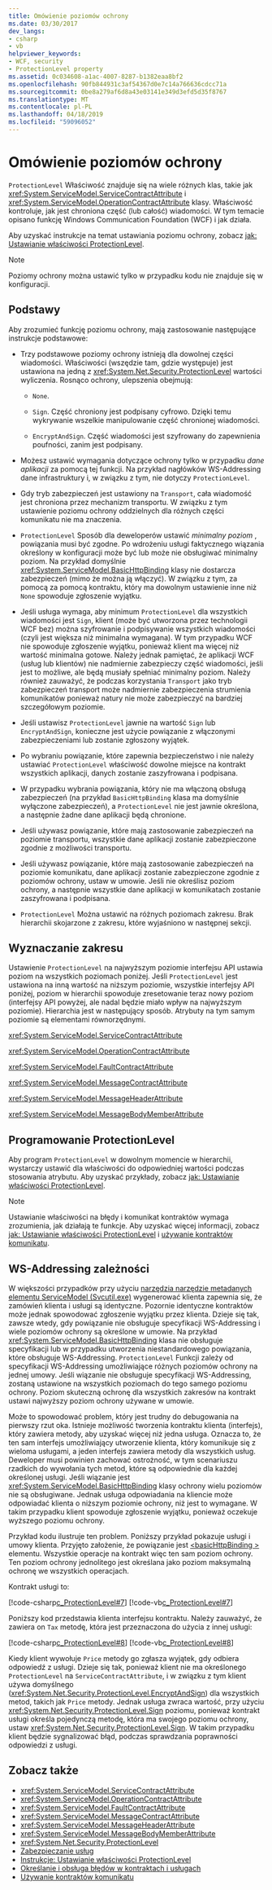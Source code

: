 ```yaml
---
title: Omówienie poziomów ochrony
ms.date: 03/30/2017
dev_langs:
- csharp
- vb
helpviewer_keywords:
- WCF, security
- ProtectionLevel property
ms.assetid: 0c034608-a1ac-4007-8287-b1382eaa8bf2
ms.openlocfilehash: 90fb844931c3af54367d0e7c14a766636cdcc71a
ms.sourcegitcommit: 0be8a279af6d8a43e03141e349d3efd5d35f8767
ms.translationtype: MT
ms.contentlocale: pl-PL
ms.lasthandoff: 04/18/2019
ms.locfileid: "59096052"
---
```

# <a name="understanding-protection-level"></a>Omówienie poziomów ochrony
`ProtectionLevel` Właściwość znajduje się na wiele różnych klas, takie jak <xref:System.ServiceModel.ServiceContractAttribute> i <xref:System.ServiceModel.OperationContractAttribute> klasy. Właściwość kontroluje, jak jest chroniona część (lub całość) wiadomości. W tym temacie opisano funkcję Windows Communication Foundation (WCF) i jak działa.  
  
 Aby uzyskać instrukcje na temat ustawiania poziomu ochrony, zobacz [jak: Ustawianie właściwości ProtectionLevel](../../../docs/framework/wcf/how-to-set-the-protectionlevel-property.md).  
  
> [!NOTE]
>  Poziomy ochrony można ustawić tylko w przypadku kodu nie znajduje się w konfiguracji.  
  
## <a name="basics"></a>Podstawy  
 Aby zrozumieć funkcję poziomu ochrony, mają zastosowanie następujące instrukcje podstawowe:  
  
-   Trzy podstawowe poziomy ochrony istnieją dla dowolnej części wiadomości. Właściwości (wszędzie tam, gdzie występuje) jest ustawiona na jedną z <xref:System.Net.Security.ProtectionLevel> wartości wyliczenia. Rosnąco ochrony, ulepszenia obejmują:  
  
    -   `None`.  
  
    -   `Sign`. Część chroniony jest podpisany cyfrowo. Dzięki temu wykrywanie wszelkie manipulowanie część chronionej wiadomości.  
  
    -   `EncryptAndSign`. Część wiadomości jest szyfrowany do zapewnienia poufności, zanim jest podpisany.  
  
-   Możesz ustawić wymagania dotyczące ochrony tylko w przypadku *dane aplikacji* za pomocą tej funkcji. Na przykład nagłówków WS-Addressing dane infrastruktury i, w związku z tym, nie dotyczy `ProtectionLevel`.  
  
-   Gdy tryb zabezpieczeń jest ustawiony na `Transport`, cała wiadomość jest chroniona przez mechanizm transportu. W związku z tym ustawienie poziomu ochrony oddzielnych dla różnych części komunikatu nie ma znaczenia.  
  
-   `ProtectionLevel` Sposób dla deweloperów ustawić *minimalny poziom* , powiązania musi być zgodne. Po wdrożeniu usługi faktycznego wiązania określony w konfiguracji może być lub może nie obsługiwać minimalny poziom. Na przykład domyślnie <xref:System.ServiceModel.BasicHttpBinding> klasy nie dostarcza zabezpieczeń (mimo że można ją włączyć). W związku z tym, za pomocą za pomocą kontraktu, który ma dowolnym ustawienie inne niż `None` spowoduje zgłoszenie wyjątku.  
  
-   Jeśli usługa wymaga, aby minimum `ProtectionLevel` dla wszystkich wiadomości jest `Sign`, klient (może być utworzona przez technologii WCF bez) można szyfrowanie i podpisywanie wszystkich wiadomości (czyli jest większa niż minimalna wymagana). W tym przypadku WCF nie spowoduje zgłoszenie wyjątku, ponieważ klient ma więcej niż wartość minimalna gotowe. Należy jednak pamiętać, że aplikacji WCF (usług lub klientów) nie nadmiernie zabezpieczy część wiadomości, jeśli jest to możliwe, ale będą musiały spełniać minimalny poziom. Należy również zauważyć, że podczas korzystania `Transport` jako tryb zabezpieczeń transport może nadmiernie zabezpieczenia strumienia komunikatów ponieważ natury nie może zabezpieczyć na bardziej szczegółowym poziomie.  
  
-   Jeśli ustawisz `ProtectionLevel` jawnie na wartość `Sign` lub `EncryptAndSign`, konieczne jest użycie powiązanie z włączonymi zabezpieczeniami lub zostanie zgłoszony wyjątek.  
  
-   Po wybraniu powiązanie, które zapewnia bezpieczeństwo i nie należy ustawiać `ProtectionLevel` właściwość dowolne miejsce na kontrakt wszystkich aplikacji, danych zostanie zaszyfrowana i podpisana.  
  
-   W przypadku wybrania powiązania, który nie ma włączoną obsługą zabezpieczeń (na przykład `BasicHttpBinding` klasa ma domyślnie wyłączone zabezpieczeń), a `ProtectionLevel` nie jest jawnie określona, a następnie żadne dane aplikacji będą chronione.  
  
-   Jeśli używasz powiązanie, które mają zastosowanie zabezpieczeń na poziomie transportu, wszystkie dane aplikacji zostanie zabezpieczone zgodnie z możliwości transportu.  
  
-   Jeśli używasz powiązanie, które mają zastosowanie zabezpieczeń na poziomie komunikatu, dane aplikacji zostanie zabezpieczone zgodnie z poziomów ochrony, ustaw w umowie. Jeśli nie określisz poziom ochrony, a następnie wszystkie dane aplikacji w komunikatach zostanie zaszyfrowana i podpisana.  
  
-   `ProtectionLevel` Można ustawić na różnych poziomach zakresu. Brak hierarchii skojarzone z zakresu, które wyjaśniono w następnej sekcji.  
  
## <a name="scoping"></a>Wyznaczanie zakresu  
 Ustawienie `ProtectionLevel` na najwyższym poziomie interfejsu API ustawia poziom na wszystkich poziomach poniżej. Jeśli `ProtectionLevel` jest ustawiona na inną wartość na niższym poziomie, wszystkie interfejsy API poniżej, poziom w hierarchii spowoduje zresetowanie teraz nowy poziom (interfejsy API powyżej, ale nadal będzie miało wpływ na najwyższym poziomie). Hierarchia jest w następujący sposób. Atrybuty na tym samym poziomie są elementami równorzędnymi.  
  
 <xref:System.ServiceModel.ServiceContractAttribute>  
  
 <xref:System.ServiceModel.OperationContractAttribute>  
  
 <xref:System.ServiceModel.FaultContractAttribute>  
  
 <xref:System.ServiceModel.MessageContractAttribute>  
  
 <xref:System.ServiceModel.MessageHeaderAttribute>  
  
 <xref:System.ServiceModel.MessageBodyMemberAttribute>  
  
## <a name="programming-protectionlevel"></a>Programowanie ProtectionLevel  
 Aby program `ProtectionLevel` w dowolnym momencie w hierarchii, wystarczy ustawić dla właściwości do odpowiedniej wartości podczas stosowania atrybutu. Aby uzyskać przykłady, zobacz [jak: Ustawianie właściwości ProtectionLevel](../../../docs/framework/wcf/how-to-set-the-protectionlevel-property.md).  
  
> [!NOTE]
>  Ustawianie właściwości na błędy i komunikat kontraktów wymaga zrozumienia, jak działają te funkcje. Aby uzyskać więcej informacji, zobacz [jak: Ustawianie właściwości ProtectionLevel](../../../docs/framework/wcf/how-to-set-the-protectionlevel-property.md) i [używanie kontraktów komunikatu](../../../docs/framework/wcf/feature-details/using-message-contracts.md).  
  
## <a name="ws-addressing-dependency"></a>WS-Addressing zależności  
 W większości przypadków przy użyciu [narzędzia narzędzie metadanych elementu ServiceModel (Svcutil.exe)](../../../docs/framework/wcf/servicemodel-metadata-utility-tool-svcutil-exe.md) wygenerować klienta zapewnia się, że zamówień klienta i usługi są identyczne. Pozornie identyczne kontraktów może jednak spowodować zgłoszenie wyjątku przez klienta. Dzieje się tak, zawsze wtedy, gdy powiązanie nie obsługuje specyfikacji WS-Addressing i wiele poziomów ochrony są określone w umowie. Na przykład <xref:System.ServiceModel.BasicHttpBinding> klasa nie obsługuje specyfikacji lub w przypadku utworzenia niestandardowego powiązania, które obsługuje WS-Addressing. `ProtectionLevel` Funkcji zależy od specyfikacji WS-Addressing umożliwiające różnych poziomów ochrony na jednej umowy. Jeśli wiązanie nie obsługuje specyfikacji WS-Addressing, zostaną ustawione na wszystkich poziomach do tego samego poziomu ochrony. Poziom skuteczną ochronę dla wszystkich zakresów na kontrakt ustawi najwyższy poziom ochrony używane w umowie.  
  
 Może to spowodować problem, który jest trudny do debugowania na pierwszy rzut oka. Istnieje możliwość tworzenia kontraktu klienta (interfejs), który zawiera metody, aby uzyskać więcej niż jedna usługa. Oznacza to, że ten sam interfejs umożliwiający utworzenie klienta, który komunikuje się z wieloma usługami, a jeden interfejs zawiera metody dla wszystkich usług. Deweloper musi powinien zachować ostrożność, w tym scenariuszu rzadkich do wywołania tych metod, które są odpowiednie dla każdej określonej usługi. Jeśli wiązanie jest <xref:System.ServiceModel.BasicHttpBinding> klasy ochrony wielu poziomów nie są obsługiwane. Jednak usługa odpowiadania na kliencie może odpowiadać klienta o niższym poziomie ochrony, niż jest to wymagane. W takim przypadku klient spowoduje zgłoszenie wyjątku, ponieważ oczekuje wyższego poziomu ochrony.  
  
 Przykład kodu ilustruje ten problem. Poniższy przykład pokazuje usługi i umowy klienta. Przyjęto założenie, że powiązanie jest [ \<basicHttpBinding >](../../../docs/framework/configure-apps/file-schema/wcf/basichttpbinding.md) elementu. Wszystkie operacje na kontrakt więc ten sam poziom ochrony. Ten poziom ochrony jednolitego jest określana jako poziom maksymalną ochronę we wszystkich operacjach.  
  
 Kontrakt usługi to:  
  
 [!code-csharp[c_ProtectionLevel#7](../../../samples/snippets/csharp/VS_Snippets_CFX/c_protectionlevel/cs/source.cs#7)]
 [!code-vb[c_ProtectionLevel#7](../../../samples/snippets/visualbasic/VS_Snippets_CFX/c_protectionlevel/vb/source.vb#7)]  
  
 Poniższy kod przedstawia klienta interfejsu kontraktu. Należy zauważyć, że zawiera on `Tax` metodę, która jest przeznaczona do użycia z innej usługi:  
  
 [!code-csharp[c_ProtectionLevel#8](../../../samples/snippets/csharp/VS_Snippets_CFX/c_protectionlevel/cs/source.cs#8)]
 [!code-vb[c_ProtectionLevel#8](../../../samples/snippets/visualbasic/VS_Snippets_CFX/c_protectionlevel/vb/source.vb#8)]  
  
 Kiedy klient wywołuje `Price` metody go zgłasza wyjątek, gdy odbiera odpowiedź z usługi. Dzieje się tak, ponieważ klient nie ma określonego `ProtectionLevel` na `ServiceContractAttribute`, i w związku z tym klient używa domyślnego (<xref:System.Net.Security.ProtectionLevel.EncryptAndSign>) dla wszystkich metod, takich jak `Price` metody. Jednak usługa zwraca wartość, przy użyciu <xref:System.Net.Security.ProtectionLevel.Sign> poziomu, ponieważ kontrakt usługi określa pojedynczą metodę, która ma swojego poziomu ochrony, ustaw <xref:System.Net.Security.ProtectionLevel.Sign>. W takim przypadku klient będzie sygnalizować błąd, podczas sprawdzania poprawności odpowiedzi z usługi.  
  
## <a name="see-also"></a>Zobacz także

- <xref:System.ServiceModel.ServiceContractAttribute>
- <xref:System.ServiceModel.OperationContractAttribute>
- <xref:System.ServiceModel.FaultContractAttribute>
- <xref:System.ServiceModel.MessageContractAttribute>
- <xref:System.ServiceModel.MessageHeaderAttribute>
- <xref:System.ServiceModel.MessageBodyMemberAttribute>
- <xref:System.Net.Security.ProtectionLevel>
- [Zabezpieczanie usług](../../../docs/framework/wcf/securing-services.md)
- [Instrukcje: Ustawianie właściwości ProtectionLevel](../../../docs/framework/wcf/how-to-set-the-protectionlevel-property.md)
- [Określanie i obsługa błędów w kontraktach i usługach](../../../docs/framework/wcf/specifying-and-handling-faults-in-contracts-and-services.md)
- [Używanie kontraktów komunikatu](../../../docs/framework/wcf/feature-details/using-message-contracts.md)
